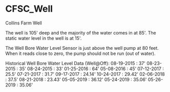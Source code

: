 # CFSC_Well
Collins Farm Well

The well is 105' deep and the majority of the water comes in at 85'. 
The static water level in the well is at 15'. 

The Well Bore Water Level Sensor is just above the well pump at 80 feet.
When it reads close to zero, the pump should not be run (out of water).

Historical Well Bore Water Level Data (Well@Off):
08-19-2015 : 37'
08-23-2015 : 35'
08-24-2015 : 33'
01-25-2016 : 64'
05-08-2016 : 45'
07-12-2017 : 25.5'
07-21-2017 : 31.7'
09-17-2017 : 24.14'
10-24-2017 : 29.42'
02-06-2018 : 37.5'
08-21-2018 : 23.43'
05-05-2019 : 36.12'
05-24-2019 : 35.06'
05-26-2019 : 35.06'